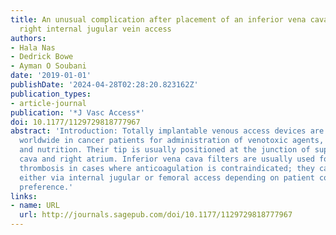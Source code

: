 ```yaml
---
title: An unusual complication after placement of an inferior vena cava filter via
  right internal jugular vein access
authors:
- Hala Nas
- Dedrick Bowe
- Ayman O Soubani
date: '2019-01-01'
publishDate: '2024-04-28T02:28:20.823162Z'
publication_types:
- article-journal
publication: '*J Vasc Access*'
doi: 10.1177/1129729818777967
abstract: 'Introduction: Totally implantable venous access devices are used extensively
  worldwide in cancer patients for administration of venotoxic agents, blood sampling,
  and nutrition. Their tip is usually positioned at the junction of superior vena
  cava and right atrium. Inferior vena cava filters are usually used for deep venous
  thrombosis in cases where anticoagulation is contraindicated; they can be inserted
  either via internal jugular or femoral access depending on patient conditions and
  preference.'
links:
- name: URL
  url: http://journals.sagepub.com/doi/10.1177/1129729818777967
---
```

